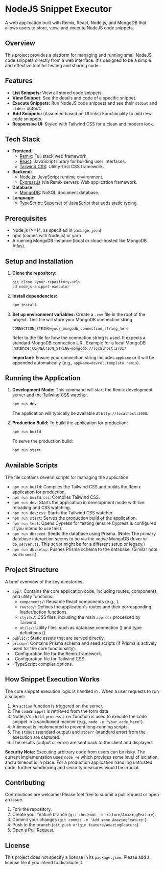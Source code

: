 # NodeJS Snippet Executor

A web application built with Remix, React, Node.js, and MongoDB that allows users to store, view, and execute NodeJS code snippets.

## Overview

This project provides a platform for managing and running small NodeJS code snippets directly from a web interface. It's designed to be a simple and effective tool for testing and sharing code.

## Features

- **List Snippets:** View all stored code snippets.
- **View Snippet:** See the details and code of a specific snippet.
- **Execute Snippets:** Run NodeJS code snippets and see their `stdout` and `stderr` output.
- **Add Snippets:** (Assumed based on UI links) Functionality to add new code snippets.
- **Responsive UI:** Styled with Tailwind CSS for a clean and modern look.

## Tech Stack

- **Frontend:**
  - [Remix](https://remix.run/): Full stack web framework.
  - [React](https://reactjs.org/): JavaScript library for building user interfaces.
  - [Tailwind CSS](https://tailwindcss.com/): Utility-first CSS framework.
- **Backend:**
  - [Node.js](https://nodejs.org/): JavaScript runtime environment.
  - [Express.js](https://expressjs.com/) (via Remix server): Web application framework.
- **Database:**
  - [MongoDB](https://www.mongodb.com/): NoSQL document database.
- **Language:**
  - [TypeScript](https://www.typescriptlang.org/): Superset of JavaScript that adds static typing.

## Prerequisites

- Node.js (>=14, as specified in `package.json`)
- npm (comes with Node.js) or yarn
- A running MongoDB instance (local or cloud-hosted like MongoDB Atlas).

## Setup and Installation

1.  **Clone the repository:**

    ```bash
    git clone <your-repository-url>
    cd nodejs-snippet-executor
    ```

2.  **Install dependencies:**

    ```bash
    npm install
    ```

3.  **Set up environment variables:**
    Create a `.env` file in the root of the project. This file will store your MongoDB connection string.

    ```
    CONNECTION_STRING=your_mongodb_connection_string_here
    ```

    Refer to the <mcfile name="db.server.ts" path="nodejs-snippet-executor/app/utils/db.server.ts"></mcfile> file for how the connection string is used. It expects a standard MongoDB connection URI.
    Example for a local MongoDB instance:
    `CONNECTION_STRING=mongodb://localhost:27017`

    **Important:** Ensure your connection string includes `appName` or it will be appended automatically (e.g., `appName=devrel.template.remix`).

## Running the Application

1.  **Development Mode:**
    This command will start the Remix development server and the Tailwind CSS watcher.

    ```bash
    npm run dev
    ```

    The application will typically be available at `http://localhost:3000`.

2.  **Production Build:**
    To build the application for production:
    ```bash
    npm run build
    ```
    To serve the production build:
    ```bash
    npm run start
    ```

## Available Scripts

The <mcfile name="package.json" path="nodejs-snippet-executor/package.json"></mcfile> file contains several scripts for managing the application:

- `npm run build`: Compiles the Tailwind CSS and builds the Remix application for production.
- `npm run build:css`: Compiles Tailwind CSS.
- `npm run dev`: Starts the application in development mode with live reloading and CSS watching.
- `npm run dev:css`: Starts the Tailwind CSS watcher.
- `npm run start`: Serves the production build of the application.
- `npm run test`: Opens Cypress for testing (ensure Cypress is configured if you intend to use this).
- `npm run db:seed`: Seeds the database using Prisma. (Note: The primary database interaction seems to be via the native MongoDB driver in `db.server.ts`. This script might be for a different setup or legacy.)
- `npm run db:setup`: Pushes Prisma schema to the database. (Similar note as `db:seed`.)

## Project Structure

A brief overview of the key directories:

- `app/`: Contains the core application code, including routes, components, and utility functions.
  - `components/`: Reusable React components (e.g., <mcfile name="Snippet.tsx" path="nodejs-snippet-executor/app/components/Snippet.tsx"></mcfile>).
  - `routes/`: Defines the application's routes and their corresponding loader/action functions.
  - `styles/`: CSS files, including the main `app.css` processed by Tailwind.
  - `utils/`: Utility files, such as database connection (<mcfile name="db.server.ts" path="nodejs-snippet-executor/app/utils/db.server.ts"></mcfile>) and type definitions (<mcfile name="types.server.ts" path="nodejs-snippet-executor/app/utils/types.server.ts"></mcfile>).
- `public/`: Static assets that are served directly.
- `prisma/`: Contains Prisma schema and seed scripts (if Prisma is actively used for the core functionality).
- <mcfile name="remix.config.js" path="nodejs-snippet-executor/remix.config.js"></mcfile>: Configuration file for the Remix framework.
- <mcfile name="tailwind.config.js" path="nodejs-snippet-executor/tailwind.config.js"></mcfile>: Configuration file for Tailwind CSS.
- <mcfile name="tsconfig.json" path="nodejs-snippet-executor/tsconfig.json"></mcfile>: TypeScript compiler options.

## How Snippet Execution Works

The core snippet execution logic is handled in <mcfile name="$snippetId.tsx" path="nodejs-snippet-executor/app/routes/snippets/$snippetId.tsx"></mcfile>.
When a user requests to run a snippet:

1.  An `action` function is triggered on the server.
2.  The `codeSnippet` is retrieved from the form data.
3.  Node.js's `child_process.exec` function is used to execute the code snippet in a sandboxed manner (e.g., `node -e "your_code_here"`).
4.  A timeout is implemented to prevent long-running scripts.
5.  The `stdout` (standard output) and `stderr` (standard error) from the execution are captured.
6.  The results (output or error) are sent back to the client and displayed.

**Security Note:** Executing arbitrary code from users can be risky. The current implementation uses `node -e` which provides some level of isolation, and a timeout is in place. For a production application handling untrusted code, further sandboxing and security measures would be crucial.

## Contributing

Contributions are welcome! Please feel free to submit a pull request or open an issue.

1.  Fork the repository.
2.  Create your feature branch (`git checkout -b feature/AmazingFeature`).
3.  Commit your changes (`git commit -m 'Add some AmazingFeature'`).
4.  Push to the branch (`git push origin feature/AmazingFeature`).
5.  Open a Pull Request.

## License

This project does not specify a license in its `package.json`. Please add a license file if you intend to distribute it.
